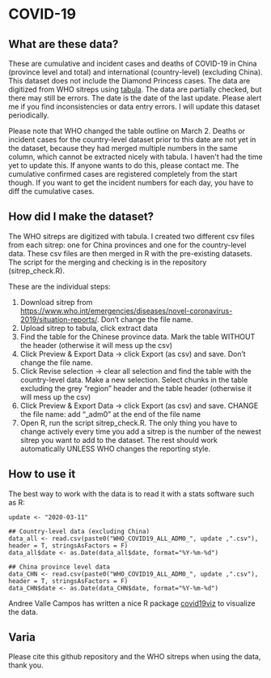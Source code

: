 # COVID-19

## What are these data?
These are cumulative and incident cases and deaths of COVID-19 in China (province level and total) and international (country-level)  (excluding China). This dataset does not include the Diamond Princess cases. The data are digitized from WHO sitreps using [tabula](https://tabula.technology/). The data are partially checked, but there may still be errors. The date is the date of the last update. Please alert me if you find inconsistencies or data entry errors. I will update this dataset periodically. 

Please note that WHO changed the table outline on March 2. Deaths or incident cases for the country-level dataset prior to this date are not yet in the dataset, because they had merged multiple numbers in the same column, which cannot be extracted nicely with tabula. I haven't had the time yet to update this. If anyone wants to do this, please contact me. The cumulative confirmed cases are registered completely from the start though. If you want to get the incident numbers for each day, you have to diff the cumulative cases.


## How did I make the dataset?
The WHO sitreps are digitized with tabula. I created two different csv files from each sitrep: one for China provinces and one for the country-level data. These csv files are then merged in R with the pre-existing datasets. The script for the merging and checking is in the repository (sitrep_check.R).

These are the individual steps:
1.	Download sitrep from https://www.who.int/emergencies/diseases/novel-coronavirus-2019/situation-reports/. Don’t change the file name.
2.	Upload sitrep to tabula, click extract data
3.	Find the table for the Chinese province data. Mark the table WITHOUT the header (otherwise it will mess up the csv)
4.	Click Preview & Export Data -> click Export (as csv) and save. Don’t change the file name. 
5.	Click Revise selection -> clear all selection and find the table with the country-level data. Make a new selection. Select chunks in the table excluding the grey “region” header and the table header (otherwise it will mess up the csv)
6.	Click Preview & Export Data -> click Export (as csv) and save. CHANGE the file name: add “_adm0” at the end of the file name
7.	Open R, run the script sitrep_check.R. The only thing you have to change actively every time you add a sitrep is the number of the newest sitrep you want to add to the dataset. The rest should work automatically UNLESS WHO changes the reporting style. 


## How to use it
The best way to work with the data is to read it with a stats software such as R:
```
update <- "2020-03-11"

## Country-level data (excluding China)
data_all <- read.csv(paste0("WHO_COVID19_ALL_ADM0_", update ,".csv"), header = T, stringsAsFactors = F)
data_all$date <- as.Date(data_all$date, format="%Y-%m-%d")

## China province level data
data_CHN <- read.csv(paste0("WHO_COVID19_ALL_ADM0_", update ,".csv"), header = T, stringsAsFactors = F)
data_CHN$date <- as.Date(data_CHN$date, format="%Y-%m-%d")
```

Andree Valle Campos has written a nice R package [covid19viz](https://github.com/avallecam/covid19viz) to visualize the data.


## Varia
Please cite this github repository and the WHO sitreps when using the data, thank you.  
